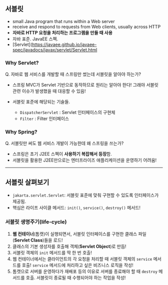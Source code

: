 ## 서블릿

- small Java program that runs within a Web server
- receive and respond to requests from Web clients, usually across HTTP
- **자바로 HTTP 요청을 처리하는 프로그램을 만들 때 사용**
- 자바 표준. JavaEE 스펙.
- [Servlet](https://javaee.github.io/javaee-spec/javadocs/javax/servlet/Servlet.html

### Why Servlet?

Q. 자바로 웹 서비스를 개발할 때 스프링만 썼는데 서블릿을 알아야 하는가?

- 스프링 MVC가 Servlet 기반으로 동작하므로 원리는 알아야 한다! 그래야 서블릿 관련 이슈가 발생했을 때 대응할 수 있음!
- 서블릿 표준에 해당되는 기술들.

    - `DispatcherServlet` : Servlet 인터페이스의 구현체
    - `Filter` : Filter 인터페이스

### Why Spring?

Q. 서블릿만 써도 웹 서비스 개발이 가능한데 왜 스프링을 쓰는가?

- 스프링은 초기 J2EE 스펙이 **사용하기 복잡해서 등장**함.
- 서블릿을 활용한 J2EE만으로는 엔터프라이즈 애플리케이션을 운영하기 어려움!

---

## 서블릿 살펴보기

- `jakarta.servlet.Servlet`: 서블릿 표준에 맞춰 구현할 수 있도록 인터페이스가 제공됨.
- 핵심은 라이프 사이클 메서드: `init()`, `service()`, `destroy()` 메서드!

### 서블릿 생명주기(life-cycle)

1. **웹 컨테이너**(톰캣)이 실행되면서, 서블릿 인터페이스를 구현한 클래스 파일(**Servlet Class**)들을 로드!
2. 클래스의 기본 생성자를 호출해 객체(**Servlet Object**)로 만듬!
3. 서블릿 객체의 `init` 메서드를 딱 한 번 호출!
4. 웹 컨테이너에서는 클라이언트의 각 요청을 처리할 때 서블릿 객체의 `service` 메서드를 호출! `service` 메서드에 처리하고 싶은 비즈니스 로직을 작성!
5. 톰캣으로 서버를 운영하다가 재배포 등의 이유로 서버를 종료해야 할 때 `destroy` 메서드를 호출. 서블릿이 종료될 때 수행되어야 하는 작업을 작성!
